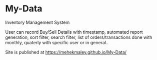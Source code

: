 # My-Data

Inventory Management System

User can record Buy/Sell Details with timestamp, automated report generation, sort filter, search filter, list of orders/transactions done with monthly, quaterly with specific user or in general..

Site is published at https://mehekmaley.github.io/My-Data/
